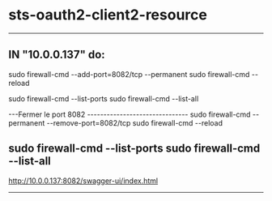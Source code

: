 # sts-oauth2-client2-resource
-----------------------------------------------------
IN "10.0.0.137" do:
-----------------------------------------------------
sudo firewall-cmd --add-port=8082/tcp --permanent
sudo firewall-cmd --reload

sudo firewall-cmd --list-ports
sudo firewall-cmd --list-all

---Fermer le port 8082 -------------------------------
sudo firewall-cmd --permanent --remove-port=8082/tcp
sudo firewall-cmd --reload

sudo firewall-cmd --list-ports
sudo firewall-cmd --list-all
-----------------------------------------------------
http://10.0.0.137:8082/swagger-ui/index.html

-----------------------------------------------------